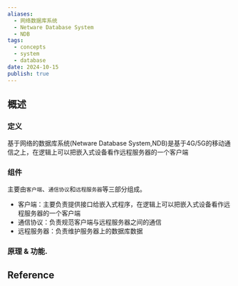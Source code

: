 ```yaml
---
aliases:
  - 网络数据库系统
  - Netware Database System
  - NDB
tags:
  - concepts
  - system
  - database
date: 2024-10-15
publish: true
---
```


## 概述

### 定义

基于网络的数据库系统(Netware Database System,NDB)是基于4G/5G的移动通信之上，在逻辑上可以把嵌入式设备看作远程服务器的一个客户端

### 组件

主要由`客户端`、`通信协议`和`远程服务器`等三部分组成。

- 客户端：主要负责提供接口给嵌入式程序，在逻辑上可以把嵌入式设备看作远程服务器的一个客户端
- 通信协议：负责规范客户端与远程服务器之间的通信
- 远程服务器：负责维护服务器上的数据库数据



### 原理 & 功能.


## Reference



